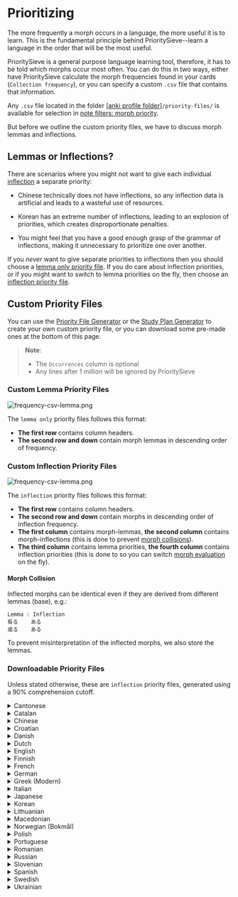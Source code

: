 # Prioritizing

The more frequently a morph occurs in a language, the more useful it is to learn. This is the fundamental principle
behind PrioritySieve--learn a language in the order that will be the most useful.

PrioritySieve is a general purpose language learning tool, therefore, it has to be told which morphs occur most often. You
can do this in two ways, either have PrioritySieve calculate the morph frequencies found in your
cards (`Collection frequency`), or you can specify a custom `.csv` file that contains that information.

Any `.csv` file located in the folder [[anki profile folder](../glossary.md#profile-folder)]`/priority-files/` is
available for selection in [note filters: morph priority](../setup/settings/note-filter.md#morph-priority).

But before we outline the custom priority files, we have to discuss morph lemmas and inflections.

## Lemmas or Inflections?

There are scenarios where you might not want to give each individual [inflection](../glossary.md#morph) a separate priority:
- Chinese technically does not have inflections, so any inflection data is artificial and leads to a wasteful use of resources.

- Korean has an extreme number of inflections, leading to an explosion of priorities, which creates disproportionate penalties.
- You might feel that you have a good enough grasp of the grammar of inflections, making it unnecessary to prioritize one over another.

If you _never_ want to give separate priorities to inflections then you should choose a [lemma only priority file](#custom-lemma-priority-files). If
you do care about inflection priorities, or if you might want to switch to lemma priorities on the fly, then choose an [inflection priority file](#custom-inflection-priority-files).


## Custom Priority Files

You can use the [Priority File Generator](../usage/generators.md#priority-file-generator) or the
[Study Plan Generator](../usage/generators.md#study-plan-generator) to create your own custom priority file, or you can download some pre-made ones at the bottom
of this page.

> **Note**:
> - The `Occurrences` column is optional
> - Any lines after 1 million will be ignored by PrioritySieve


### Custom Lemma Priority Files
![frequency-csv-lemma.png](../../img/frequency-csv-lemma.png)

The `lemma only` priority files follows this format:

- **The first row** contains column headers.
- **The second row and down** contain morph lemmas in descending order of frequency.


### Custom Inflection Priority Files
![frequency-csv-lemma.png](../../img/frequency-csv-inflection.png)

The `inflection` priority files follows this format:

- **The first row** contains column headers.
- **The second row and down** contain morphs in descending order of inflection frequency.
- **The first column** contains morph-lemmas, **the second column** contains morph-inflections (this is done to prevent [morph collisions](#morph-collision)).
- **The third column** contains lemma priorities, **the fourth column** contains inflection priorities (this is done to so you can switch [morph evaluation](../setup/settings/general.md) on the fly).



#### Morph Collision

Inflected morphs can be identical even if they are derived from different lemmas (base), e.g.:

```
Lemma : Inflection
有る    ある
或る    ある
```

To prevent misinterpretation of the inflected morphs, we also store the lemmas.


### Downloadable Priority Files

Unless stated otherwise, these are `inflection` priority files, generated using a 90% comprehension cutoff.


<details>
  <summary>Cantonese</summary>

> **Note**: This is a lemma only priority file that was **not** generated using PrioritySieve, so it might not work very well (or at all).
> * <a download href="../../priority_files/cantonese/words-hk/zhh-freq.csv">zhh-freq.csv</a>
>   - Source: `existingwordcount.csv` found on [words.hk - analysis](https://words.hk/faiman/analysis/)

</details>

<details>
  <summary>Catalan</summary>

> * <a download href="../../priority_files/catalan/wortschatz/ca-news-priority.csv">ca-news-priority.csv</a>
>   - Source: `cat_news_2022_300K-sentences.txt` found on [wortschatz - catalan corpora](https://wortschatz.uni-leipzig.de/en/download/Catalan)
>   - Morphemizer: `spaCy: ca-core-news-sm`

</details>

<details>
  <summary>Chinese</summary>

> **Note**: this is a lemma only priority file.
> * <a download href="../../priority_files/chinese/wortschatz/zh-news-lemma-priority.csv">zh-news-lemma-priority.csv</a>
>   - Source: `zho_news_2020_300K-sentences.txt` found on [wortschatz - chinese corpora](https://wortschatz.uni-leipzig.de/en/download/Chinese#zho-simp_news_2010)
>   - Morphemizer: `PrioritySieve: Chinese`

</details>

<details>
  <summary>Croatian</summary>

> * <a download href="../../priority_files/croatian/wortschatz/hr-news-priority.csv">hr-news-priority.csv</a>
>    - Source: `hrv_news_2020_300K-sentences.txt` found on [wortschatz - croatian corpora](https://wortschatz.uni-leipzig.de/en/download/Croatian)
>    - Morphemizer: `spaCy: hr-core-news-sm`

</details>

<details>
  <summary>Danish</summary>

> * <a download href="../../priority_files/danish/wortschatz/da-news-priority.csv">da-news-priority.csv</a>
>    - Source: `dan_news_2022_300K-sentences.txt` found on [wortschatz - danish corpora](https://wortschatz.uni-leipzig.de/en/download/Danish)
>    - Morphemizer: `spaCy: da-core-news-sm`

</details>

<details>
  <summary>Dutch</summary>

> * <a download href="../../priority_files/dutch/wortschatz/nl-news-priority.csv">nl-news-priority.csv</a>
>   - Source: `nld_news_2022_300K-sentences.txt` found on [wortschatz - dutch corpora](https://wortschatz.uni-leipzig.de/en/download/Dutch)
>   - Morphemizer: `spaCy: nl-core-news-sm`

</details>

<details>
  <summary>English</summary>

> * <a download href="../../priority_files/english/wortschatz/en-wiki-priority.csv">en-wiki-priority.csv</a>
>    - Source: `eng_wikipedia_2016_300K-sentences.txt` found on [wortschatz - english corpora](https://wortschatz.uni-leipzig.de/en/download/English)
>    - Morphemizer: `spaCy: en-core-web-sm`

</details>

<details>
  <summary>Finnish</summary>

> * <a download href="../../priority_files/finnish/wortschatz/fi-news-priority.csv">fi-news-priority.csv</a>
>    - Source: `fin_news_2022_300K-sentences.txt` found on [wortschatz - finnish corpora](https://wortschatz.uni-leipzig.de/en/download/Finnish)
>    - Morphemizer: `spaCy: fi-core-news-sm`

</details>

<details>
  <summary>French</summary>

> * <a download href="../../priority_files/french/wortschatz/fr-news-priority.csv">fr-news-priority.csv</a>
>    - Source: `fra_news_2022_300K-sentences.txt` found on [wortschatz - french corpora](https://wortschatz.uni-leipzig.de/en/download/French)
>    - Morphemizer: `spaCy: fr-core-news-sm`

</details>

<details>
  <summary>German</summary>

> * <a download href="../../priority_files/german/wortschatz/de-news-priority.csv">de-news-priority.csv</a>
>    - Source: `deu_news_2022_300K-sentences.txt` found on [wortschatz - german corpora](https://wortschatz.uni-leipzig.de/en/download/German)
>    - Morphemizer: `spaCy: de-core-news-md`

</details>

<details>
  <summary>Greek (Modern)</summary>

> * <a download href="../../priority_files/greek/wortschatz/el-news-priority.csv">el-news-priority.csv</a>
>    - Source: `ell_news_2022_300K-sentences.txt` found on [wortschatz - modern greek corpora](https://wortschatz.uni-leipzig.de/en/download/Modern%20Greek)
>    - Morphemizer: `spaCy: el-core-news-sm`

</details>

<details>
  <summary>Italian</summary>

> * <a download href="../../priority_files/italian/wortschatz/it-news-priority.csv">it-news-priority.csv</a>
>    - Source: `ita_news_2022_300K-sentences.txt` found on [wortschatz - italian corpora](https://wortschatz.uni-leipzig.de/en/download/Italian)
>    - Morphemizer: `spaCy: it-core-news-sm`

</details>

<details>
  <summary>Japanese</summary>

> * <a download href="../../priority_files/japanese/wortschatz/ja-news-priority.csv">ja-news-priority.csv</a>
>    - Source: `jpn_news_2011_300K-sentences.txt` found on [wortschatz - japanese corpora](https://wortschatz.uni-leipzig.de/en/download/Japanese)
>    - Morphemizer: `PrioritySieve: Japanese`
> * <a download href="../../priority_files/japanese/nanako/ja-anime-priority.csv">ja-anime-priority.csv</a>
>    - Source: [NanakoRaws](https://github.com/kienkzz/NanakoRaws-Anime-Japanese-subtitles)
>    - Morphemizer: `PrioritySieve: Japanese`
>


</details>

<details>
  <summary>Korean</summary>

> **Note**: this is a lemma only priority file.
>* <a download href="../../priority_files/korean/wortschatz/ko-news-lemma-priority.csv">ko-news-lemma-priority.csv</a>
>    - Source: `kor_news_2022_300K-sentences.txt` found on [wortschatz - korean corpora](https://wortschatz.uni-leipzig.de/en/download/Korean)
>    - Morphemizer: `spaCy: ko-core-news-sm`

</details>

<details>
  <summary>Lithuanian</summary>

> * <a download href="../../priority_files/lithuanian/wortschatz/lt-news-priority.csv">lt-news-priority.csv</a>
>    - Source: `lit_news_2020_300K-sentences.txt` found on [wortschatz - lithuanian corpora](https://wortschatz.uni-leipzig.de/en/download/Lithuanian)
>    - Morphemizer: `spaCy: lt-core-news-sm`

</details>

<details>
  <summary>Macedonian</summary>

> * <a download href="../../priority_files/macedonian/wortschatz/mk-news-priority.csv">mk-news-priority.csv</a>
>    - Source: `mkd_newscrawl_2011_300K-sentences.txt` found on [wortschatz - macedonian corpora](https://wortschatz.uni-leipzig.de/en/download/Macedonian)
>    - Morphemizer: `spaCy: mk-core-news-sm`

</details>

<details>
  <summary>Norwegian (Bokmål)</summary>

> * <a download href="../../priority_files/norwegian/wortschatz/nb-news-priority.csv">nb-news-priority.csv</a>
>    - Source: `nob_news_2013_300K-sentences.txt` found on [wortschatz - norwegian corpora](https://wortschatz.uni-leipzig.de/en/download/Norwegian%20Bokm%C3%A5l)
>    - Morphemizer: `spaCy: nb-core-news-sm`

</details>

<details>
  <summary>Polish</summary>

> * <a download href="../../priority_files/polish/wortschatz/pl-news-priority.csv">pl-news-priority.csv</a>
>    - Source: `pol_news_2022_300K-sentences.txt` found on [wortschatz - polish corpora](https://wortschatz.uni-leipzig.de/en/download/Polish)
>    - Morphemizer: `spaCy: pl-core-news-sm`

</details>

<details>
  <summary>Portuguese</summary>

> * <a download href="../../priority_files/portuguese/wortschatz/pt-news-priority.csv">pt-news-priority.csv</a>
>    - Source: `por_news_2022_300K-sentences.txt` found on [wortschatz - portuguese corpora](https://wortschatz.uni-leipzig.de/en/download/Portuguese)
>    - Morphemizer: `spaCy: pt-core-news-sm`

</details>

<details>
  <summary>Romanian</summary>

> * <a download href="../../priority_files/romanian/wortschatz/ro-news-priority.csv">ro-news-priority.csv</a>
>    - Source: `ron_news_2022_300K-sentences.txt` found on [wortschatz - romanian corpora](https://wortschatz.uni-leipzig.de/en/download/Romanian)
>    - Morphemizer: `spaCy: ro-core-news-sm`

</details>

<details>
  <summary>Russian</summary>

> * <a download href="../../priority_files/russian/wortschatz/ru-web-priority.csv">ru-web-priority.csv</a>
>   - Source: `rus-ru_web-public_2019_300K-sentences.txt` found on [wortschatz - russian corpora](https://wortschatz.uni-leipzig.de/en/download/Russian)
>   - Morphemizer: `spaCy: ru-core-news-sm`

</details>

<details>
  <summary>Slovenian</summary>

> * <a download href="../../priority_files/slovenian/wortschatz/sl-news-priority.csv">sl-news-priority.csv</a>
>    - Source: `slv_news_2020_300K-sentences.txt` found on [wortschatz - slovenian corpora](https://wortschatz.uni-leipzig.de/en/download/Slovenian)
>    - Morphemizer: `spaCy: sl-core-news-sm`

</details>

<details>
  <summary>Spanish</summary>

> * <a download href="../../priority_files/spanish/wortschatz/es-news-priority.csv">es-news-priority.csv</a>
>    - Source: `spa_news_2022_300K-sentences.txt` found on [wortschatz - spanish corpora](https://wortschatz.uni-leipzig.de/en/download/Spanish)
>    - Morphemizer: `spaCy: es-core-news-sm`

</details>

<details>
  <summary>Swedish</summary>

> * <a download href="../../priority_files/swedish/wortschatz/sv-news-priority.csv">sv-news-priority.csv</a>
>    - Source: `swe_news_2022_300K-sentences.txt` found on [wortschatz - swedish corpora](https://wortschatz.uni-leipzig.de/en/download/Swedish)
>    - Morphemizer: `spaCy: sv-core-news-sm`

</details>

<details>
  <summary>Ukrainian</summary>

> * <a download href="../../priority_files/ukrainian/wortschatz/uk-news-priority.csv">uk-news-priority.csv</a>
>    - Source: `ukr_news_2022_300K-sentences.txt` found on [wortschatz - ukrainian corpora](https://wortschatz.uni-leipzig.de/en/download/Ukrainian)
>    - Morphemizer: `spaCy: uk-core-news-sm`

</details>